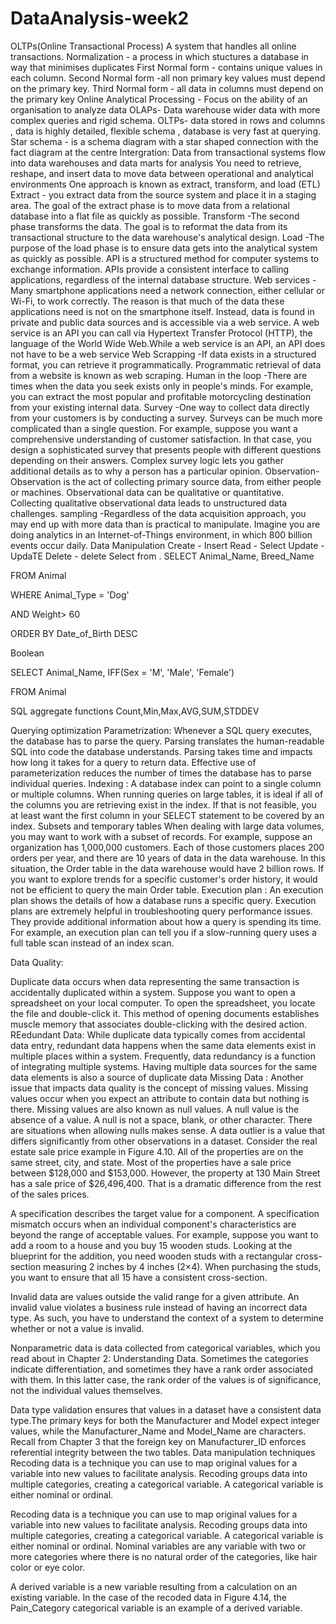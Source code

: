 # DataAnalysis-week2
OLTPs(Online Transactional Process) A system that handles all online transactions.
Normalization - a process in which stuctures a database in way that minimises duplicates
First Normal form - contains unique values in each column.
Second Normal form -all non primary key values must depend on the primary key.
Third Normal form - all data in columns must depend on the primary key
Online Analytical Processing - Focus on the ability of an organisation to analyze data
OLAPs- Data warehouse wider data with more complex queries and rigid schema.
OLTPs- data stored in rows and columns , data is highly detailed, flexible schema , database is very fast at querying.
Star schema - is a schema diagram with a star shaped connection with the fact diagram at the centre
Intergration: Data from transactional systems flow into data warehouses and data marts for analysis
You need to retrieve, reshape, and insert data to move data between operational and analytical environments
One approach is known as extract, transform, and load (ETL)
Extract - you extract data from the source system and place it in a staging area. The goal of the extract phase is to move data from a relational database into a flat file as quickly as possible.
Transform -The second phase transforms the data. The goal is to reformat the data from its transactional structure to the data warehouse's analytical design.
Load -The purpose of the load phase is to ensure data gets into the analytical system as quickly as possible.
API is a structured method for computer systems to exchange information. APIs provide a consistent interface to calling applications, regardless of the internal database structure.
Web services - Many smartphone applications need a network connection, either cellular or Wi-Fi, to work correctly. The reason is that much of the data these applications need is not on the smartphone itself. Instead, data is found in private and public data sources and is accessible via a web service. A web service is an API you can call via Hypertext Transfer Protocol (HTTP), the language of the World Wide Web.While a web service is an API, an API does not have to be a web service
Web Scrapping -If data exists in a structured format, you can retrieve it programmatically. Programmatic retrieval of data from a website is known as web scraping.
Human in the loop -There are times when the data you seek exists only in people's minds. For example, you can extract the most popular and profitable motorcycling destination from your existing internal data. 
Survey -One way to collect data directly from your customers is by conducting a survey. Surveys can be much more complicated than a single question. For example, suppose you want a comprehensive understanding of customer satisfaction. In that case, you design a sophisticated survey that presents people with different questions depending on their answers. Complex survey logic lets you gather additional details as to why a person has a particular opinion.
Observation- Observation is the act of collecting primary source data, from either people or machines. Observational data can be qualitative or quantitative. Collecting qualitative observational data leads to unstructured data challenges.
sampling -Regardless of the data acquisition approach, you may end up with more data than is practical to manipulate. Imagine you are doing analytics in an Internet-of-Things environment, in which 800 billion events occur daily.
Data Manipulation
Create - Insert 
Read - Select 
Update -UpdaTE
Delete - delete
Select <what> from <source>.
SELECT  Animal_Name, Breed_Name

FROM   Animal

WHERE  Animal_Type = 'Dog'

AND   Weight> 60

ORDER BY Date_of_Birth DESC

Boolean

SELECT  Animal_Name, IFF(Sex = 'M', 'Male', 'Female')

FROM   Animal

SQL aggregate functions
Count,Min,Max,AVG,SUM,STDDEV

Querying optimization
Parametrization:
Whenever a SQL query executes, the database has to parse the query. Parsing translates the human-readable SQL into code the database understands. Parsing takes time and impacts how long it takes for a query to return data. Effective use of parameterization reduces the number of times the database has to parse individual queries.
Indexing :
A database index can point to a single column or multiple columns. When running queries on large tables, it is ideal if all of the columns you are retrieving exist in the index. If that is not feasible, you at least want the first column in your SELECT statement to be covered by an index.
Subsets and temporary tables
When dealing with large data volumes, you may want to work with a subset of records. For example, suppose an organization has 1,000,000 customers. Each of those customers places 200 orders per year, and there are 10 years of data in the data warehouse. In this situation, the Order table in the data warehouse would have 2 billion rows. If you want to explore trends for a specific customer's order history, it would not be efficient to query the main Order table.
Execution plan : An execution plan shows the details of how a database runs a specific query. Execution plans are extremely helpful in troubleshooting query performance issues. They provide additional information about how a query is spending its time. For example, an execution plan can tell you if a slow-running query uses a full table scan instead of an index scan. 
  
  Data Quality:
  
Duplicate data occurs when data representing the same transaction is accidentally duplicated within a system. Suppose you want to open a spreadsheet on your local computer. To open the spreadsheet, you locate the file and double-click it. This method of opening documents establishes muscle memory that associates double-clicking with the desired action.
REedundant Data:
While duplicate data typically comes from accidental data entry, redundant data happens when the same data elements exist in multiple places within a system. Frequently, data redundancy is a function of integrating multiple systems.
Having multiple data sources for the same data elements is also a source of duplicate data
Missing Data :
Another issue that impacts data quality is the concept of missing values. Missing values occur when you expect an attribute to contain data but nothing is there. Missing values are also known as null values. A null value is the absence of a value. A null is not a space, blank, or other character. There are situations when allowing nulls makes sense.
A data outlier is a value that differs significantly from other observations in a dataset. Consider the real estate sale price example in Figure 4.10. All of the properties are on the same street, city, and state. Most of the properties have a sale price between $128,000 and $153,000. However, the property at 130 Main Street has a sale price of $26,496,400. That is a dramatic difference from the rest of the sales prices.

A specification describes the target value for a component. A specification mismatch occurs when an individual component's characteristics are beyond the range of acceptable values. For example, suppose you want to add a room to a house and you buy 15 wooden studs. Looking at the blueprint for the addition, you need wooden studs with a rectangular cross-section measuring 2 inches by 4 inches (2×4). When purchasing the studs, you want to ensure that all 15 have a consistent cross-section.

Invalid data are values outside the valid range for a given attribute. An invalid value violates a business rule instead of having an incorrect data type. As such, you have to understand the context of a system to determine whether or not a value is invalid.

Nonparametric data is data collected from categorical variables, which you read about in Chapter 2: Understanding Data. Sometimes the categories indicate differentiation, and sometimes they have a rank order associated with them. In this latter case, the rank order of the values is of significance, not the individual values themselves.

Data type validation ensures that values in a dataset have a consistent data type.The primary keys for both the Manufacturer and Model expect integer values, while the Manufacturer_Name and Model_Name are characters. Recall from Chapter 3 that the foreign key on Manufacturer_ID enforces referential integrity between the two tables.
Data manipulation techniques
Recoding data is a technique you can use to map original values for a variable into new values to facilitate analysis. Recoding groups data into multiple categories, creating a categorical variable. A categorical variable is either nominal or ordinal.

Recoding data is a technique you can use to map original values for a variable into new values to facilitate analysis. Recoding groups data into multiple categories, creating a categorical variable. A categorical variable is either nominal or ordinal. Nominal variables are any variable with two or more categories where there is no natural order of the categories, like hair color or eye color. 

A derived variable is a new variable resulting from a calculation on an existing variable. In the case of the recoded data in Figure 4.14, the Pain_Category categorical variable is an example of a derived variable. 
